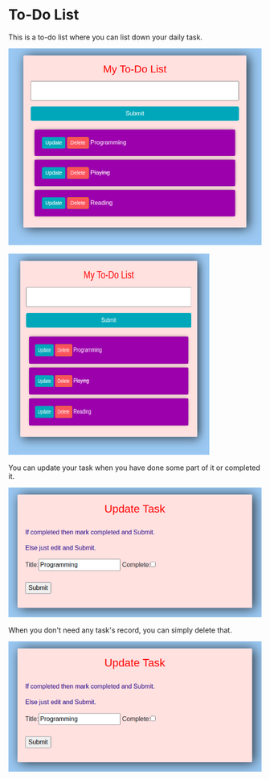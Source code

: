 # To-Do List

This is a to-do list where you can list down your daily task.

![Interface](pic1.png "Interface")

<img src="pic1.png" alt="Interface" width="400" height="400" />

You can update your task when you have done some part of it or completed it.


![Update](pic2.png "Update")


When you don't need any task's record, you can simply delete that.

![Delete](pic2.png "Delete")


